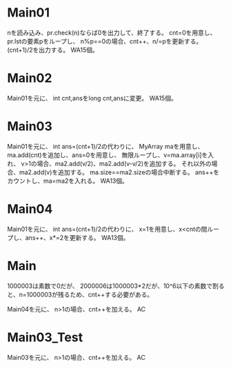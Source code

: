 # Main01
nを読み込み、pr.check(n)ならば0を出力して、終了する。
cnt=0を用意し、pr.lstの要素pをループし、
n%p==0の場合、cnt++、n/=pを更新する。
(cnt+1)/2を出力する。
WA15個。

# Main02
Main01を元に、
int cnt,ansをlong cnt,ansに変更。
WA15個。

# Main03
Main01を元に、
int ans=(cnt+1)/2の代わりに、
MyArray maを用意し、ma.add(cnt)を追加し、ans=0を用意し、
無限ループし、v=ma.array[i]を入れ、
v>1の場合、ma2.add(v/2)、ma2.add(v-v/2)を追加する。
それ以外の場合、ma2.add(v)を追加する。
ma.size==ma2.sizeの場合中断する。
ans++をカウントし、ma=ma2を入れる。
WA13個。

# Main04
Main01を元に、
int ans=(cnt+1)/2の代わりに、
x=1を用意し、x<cntの間ループし、ans++、x*=2を更新する。
WA13個。

# Main
1000003は素数で0だが、
2000006は1000003\*2だが、10^6以下の素数で割ると、n=1000003が残るため、cnt++する必要がある。

Main04を元に、
n>1の場合、cnt++を加える。
AC

# Main03\_Test
Main03を元に、
n>1の場合、cnt++を加える。
AC


